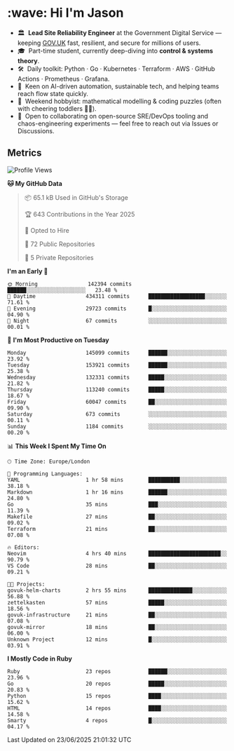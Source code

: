 <h1 align="left" id="jason-title">:wave: Hi I'm Jason</h1>

- 🏛️ &nbsp;**Lead Site Reliability Engineer** at the Government Digital Service — keeping [GOV.UK](https://www.gov.uk/) fast, resilient, and secure for millions of users.  
- 🎓 &nbsp;Part-time student, currently deep-diving into **control & systems theory**.  
- 🛠️ &nbsp;Daily toolkit: Python · Go · Kubernetes · Terraform · AWS · GitHub Actions · Prometheus · Grafana.  
- 🌱 &nbsp;Keen on AI-driven automation, sustainable tech, and helping teams reach flow state quickly.  
- 🧩 &nbsp;Weekend hobbyist: mathematical modelling & coding puzzles (often with cheering toddlers 👶👶). 
- 🤝 &nbsp;Open to collaborating on open-source SRE/DevOps tooling and chaos-engineering experiments — feel free to reach out via Issues or Discussions.


<h2>Metrics</h2>

<!--START_SECTION:waka-->
![Profile Views](http://img.shields.io/badge/Profile%20Views-9-blue)

**🐱 My GitHub Data** 

> 📦 65.1 kB Used in GitHub's Storage 
 > 
> 🏆 643 Contributions in the Year 2025
 > 
> 💼 Opted to Hire
 > 
> 📜 72 Public Repositories 
 > 
> 🔑 5 Private Repositories 
 > 
**I'm an Early 🐤** 

```text
🌞 Morning                142394 commits      ██████░░░░░░░░░░░░░░░░░░░   23.48 % 
🌆 Daytime                434311 commits      ██████████████████░░░░░░░   71.61 % 
🌃 Evening                29723 commits       █░░░░░░░░░░░░░░░░░░░░░░░░   04.90 % 
🌙 Night                  67 commits          ░░░░░░░░░░░░░░░░░░░░░░░░░   00.01 % 
```
📅 **I'm Most Productive on Tuesday** 

```text
Monday                   145099 commits      ██████░░░░░░░░░░░░░░░░░░░   23.92 % 
Tuesday                  153921 commits      ██████░░░░░░░░░░░░░░░░░░░   25.38 % 
Wednesday                132331 commits      █████░░░░░░░░░░░░░░░░░░░░   21.82 % 
Thursday                 113240 commits      █████░░░░░░░░░░░░░░░░░░░░   18.67 % 
Friday                   60047 commits       ██░░░░░░░░░░░░░░░░░░░░░░░   09.90 % 
Saturday                 673 commits         ░░░░░░░░░░░░░░░░░░░░░░░░░   00.11 % 
Sunday                   1184 commits        ░░░░░░░░░░░░░░░░░░░░░░░░░   00.20 % 
```


📊 **This Week I Spent My Time On** 

```text
🕑︎ Time Zone: Europe/London

💬 Programming Languages: 
YAML                     1 hr 58 mins        ██████████░░░░░░░░░░░░░░░   38.18 % 
Markdown                 1 hr 16 mins        ██████░░░░░░░░░░░░░░░░░░░   24.80 % 
Go                       35 mins             ███░░░░░░░░░░░░░░░░░░░░░░   11.39 % 
Makefile                 27 mins             ██░░░░░░░░░░░░░░░░░░░░░░░   09.02 % 
Terraform                21 mins             ██░░░░░░░░░░░░░░░░░░░░░░░   07.08 % 

🔥 Editors: 
Neovim                   4 hrs 40 mins       ███████████████████████░░   90.79 % 
VS Code                  28 mins             ██░░░░░░░░░░░░░░░░░░░░░░░   09.21 % 

🐱‍💻 Projects: 
govuk-helm-charts        2 hrs 55 mins       ██████████████░░░░░░░░░░░   56.88 % 
zettelkasten             57 mins             █████░░░░░░░░░░░░░░░░░░░░   18.56 % 
govuk-infrastructure     21 mins             ██░░░░░░░░░░░░░░░░░░░░░░░   07.08 % 
govuk-mirror             18 mins             ██░░░░░░░░░░░░░░░░░░░░░░░   06.00 % 
Unknown Project          12 mins             █░░░░░░░░░░░░░░░░░░░░░░░░   03.91 % 
```

**I Mostly Code in Ruby** 

```text
Ruby                     23 repos            ██████░░░░░░░░░░░░░░░░░░░   23.96 % 
Go                       20 repos            █████░░░░░░░░░░░░░░░░░░░░   20.83 % 
Python                   15 repos            ████░░░░░░░░░░░░░░░░░░░░░   15.62 % 
HTML                     14 repos            ████░░░░░░░░░░░░░░░░░░░░░   14.58 % 
Smarty                   4 repos             █░░░░░░░░░░░░░░░░░░░░░░░░   04.17 % 
```




 Last Updated on 23/06/2025 21:01:32 UTC
<!--END_SECTION:waka-->

<!-- links -->

[issues page]: https://github.com/jasonBirchall/jasonBirchall/issues "jasonBirchall/issues"
